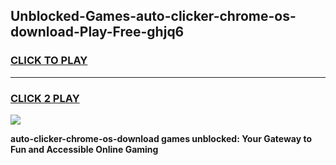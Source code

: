 
## Unblocked-Games-auto-clicker-chrome-os-download-Play-Free-ghjq6
<h3>
<a href="https://premium76.site?title=auto-clicker-chrome-os-download&ref=23A">CLICK TO PLAY</a></h3>
<hr>

<h3>
<a href="https://premium76.site?title=auto-clicker-chrome-os-download&ref=23A">CLICK 2 PLAY</a>
  
</h3>

<a href="https://premium76.site?title=auto-clicker-chrome-os-download&ref=23A"><img src="https://clearcache.store/games.png"></a>


**auto-clicker-chrome-os-download games unblocked: Your Gateway to Fun and Accessible Online Gaming**
